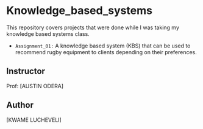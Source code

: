 # Knowledge_based_systems
This repository covers projects that were done while I was taking my knowledge based systems class.
* `Assignment_01:` A knowledge based system (KBS) that can be used to recommend rugby equipment to clients depending on their preferences.

## Instructor
Prof: [AUSTIN ODERA]

## Author
[KWAME LUCHEVELI]